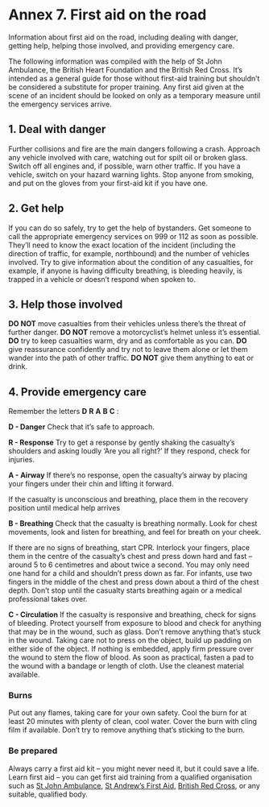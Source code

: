 
<h1 id='section-title'>Annex 7. First aid on the road</h1>
<p>Information about first aid on the road, including dealing with danger, getting help, helping those involved, and providing emergency care. </p>
<p>The following information was compiled with the help of St John Ambulance, the British Heart Foundation and the British Red Cross. It’s intended as a general guide for those without first-aid training but shouldn’t be considered a substitute for proper training. Any first aid given at the scene of an incident should be looked on only as a temporary measure until the emergency services arrive.</p>
<h2 id='deal'>
1. Deal with danger
</h2>
<p>Further collisions and fire are the main dangers following a crash. Approach any vehicle involved with care, watching out for spilt oil or broken glass. Switch off all engines and, if possible, warn other traffic. If you have a vehicle, switch on your hazard warning lights. Stop anyone from smoking, and put on the gloves from your first-aid kit if you have one.</p>
<h2 id='gethelp'>
2. Get help
</h2>
<p>If you can do so safely, try to get the help of bystanders. Get someone to call the appropriate emergency services on 999 or 112 as soon as possible. They’ll need to know the exact location
of the incident (including the direction of traffic, for example, northbound) and the number of vehicles involved. Try to give information about the condition of any casualties, for example, if anyone is having difficulty breathing, is bleeding heavily, is trapped in a vehicle or doesn’t respond when spoken to.</p>
<h2 id='helpinvolved'>
3. Help those involved
</h2>
<p><strong>DO NOT</strong>
move casualties from their vehicles unless there’s the threat of further danger. <strong>DO NOT</strong>
remove a motorcyclist’s helmet unless it’s essential. <strong>DO</strong>
try to keep casualties warm, dry and as comfortable as you can. <strong>DO</strong>
give reassurance confidently and try not to leave them alone or let them wander into the path of other traffic. <strong>DO NOT</strong>
give them anything to eat or drink.</p>
<h2 id='providecare'>
4. Provide emergency care
</h2>
<p>Remember the letters <strong>D</strong>
<strong>R</strong>
<strong>A</strong>
<strong>B</strong>
<strong>C</strong>
:</p>
<p><strong>D - Danger</strong>
Check that it’s safe to approach.</p>
<p><strong>R - Response</strong>
Try to get a response by gently shaking the casualty’s shoulders and asking loudly ‘Are you all right?’ If they respond, check for injuries.</p>
<p><strong>A - Airway</strong>
If there’s no response, open the casualty’s airway by placing your fingers under their chin and lifting it forward.</p>
<p></p>
If the casualty is unconscious and breathing, place them in the recovery position until medical help arrives<p><strong>B - Breathing</strong>
Check that the casualty is breathing normally. Look for chest movements, look and listen for breathing, and feel for breath on your cheek.</p>
<p>If there are no signs of breathing, start CPR. Interlock your fingers, place them in the centre of the casualty’s chest and press down hard and fast – around 5 to 6 centimetres and about twice a second. You may only need one hand for a child and shouldn’t press down as far. For infants, use two fingers in the middle of the chest and press down about a third of the chest depth. Don’t stop until the casualty starts breathing again or a medical professional takes over.</p>
<p><strong>C - Circulation</strong>
If the casualty is responsive and breathing, check for signs of bleeding. Protect yourself from exposure to blood and check for anything that may be in the wound, such as glass. Don’t remove anything that’s stuck in the wound. Taking care not to press on the object, build up padding on either side of the object. If nothing is embedded, apply firm pressure over the wound to stem the flow of blood. As soon as practical, fasten a pad to the wound with a bandage or length of cloth. Use the cleanest material available.</p>
<h3 id='burns'>Burns</h3>
<p>Put out any flames, taking care for your own safety. Cool the burn for at least 20 minutes with plenty of clean, cool water. Cover the burn with cling film if available. Don’t try to remove
anything that’s sticking to the burn.</p>
<h3 id='be-prepared'>Be prepared</h3>
<p>Always carry a first aid kit – you might never need it, but it could save a life. Learn first aid – you can get first aid training from a qualified organisation such as <a href='http://www.sja.org.uk/sja/default.aspx'>St John Ambulance</a>, <a href='http://www.firstaid.org.uk'>St Andrew’s First Aid</a>, <a href='http://www.redcross.org.uk/What-we-do/First-aid/First-aid-training'>British Red Cross</a>, or any suitable, qualified body.</p>

